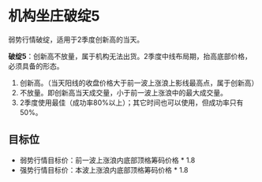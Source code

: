 # 机构坐庄破绽5

弱势行情破绽，适用于2季度创新高的当天。

**破绽5**：创新高不放量，属于机构无法出货。2季度中线布局期，抬高底部价格，必须具备的形态。

1. 创新高。（当天阳线的收盘价格大于前一波上涨浪上影线最高点，属于创新高）
2. 不放量。即创新高当天成交量，小于前一波上涨浪中的最大成交量。
3. 2季度使用最佳（成功率80%以上）；其它时间也可以使用，但成功率只有50%。

## 目标位

- 弱势行情目标价：前一波上涨浪内底部顶格筹码价格 * 1.8
- 强势行情目标价：本波上涨浪内底部顶格筹码价格 * 1.8
